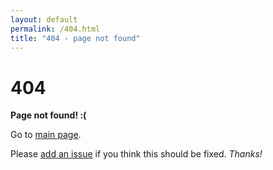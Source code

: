 ```yaml
---
layout: default
permalink: /404.html
title: "404 - page not found"
---
```


# 404

**Page not found! :(**

Go to [main page](/).

Please [add an issue](https://github.com/DE-RSE/chapter/issues) if you think this should be fixed. _Thanks!_
